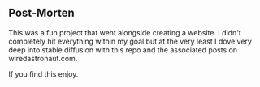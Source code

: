 ## Post-Morten
This was a fun project that went alongside creating a website. I didn't completely hit everything within my goal but at the very least I dove very deep into stable diffusion with this repo and the associated posts on wiredastronaut.com.

If you find this enjoy.